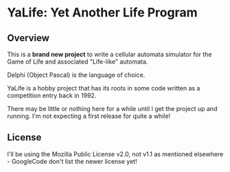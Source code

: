 # YaLife: Yet Another Life Program #

## Overview ##
This is a **brand new project** to write a cellular automata simulator for the Game of Life and associated "Life-like" automata.

Delphi (Object Pascal) is the language of choice.

YaLife is a hobby project that has its roots in some code written as a competition entry back in 1992.

There may be little or nothing here for a while until I get the project up and running. I'm not expecting a first release for quite a while!

## License ##

I'll be using the Mozilla Public License v2.0, not v1.1 as mentioned elsewhere - GoogleCode don't list the newer license yet!